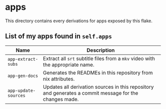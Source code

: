 # apps

This directory contains every derivations for apps exposed by this flake.

## List of my apps found in `self.apps`

| Name | Description |
| ---- | ----------- |
| `app-extract-subs` | Extract all `srt` subtitle files from a `mkv` video with the appropriate name. |
| `app-gen-docs` | Generates the READMEs in this repository from nix attributes. |
| `app-update-sources` | Updates all derivation sources in this repository and generates a commit message for the changes made. |

